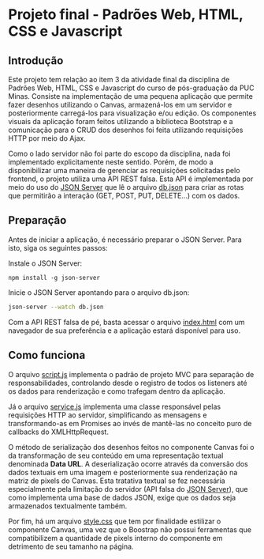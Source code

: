 # Projeto final - Padrões Web, HTML, CSS e Javascript

## Introdução

Este projeto tem relação ao item 3 da atividade final da disciplina de Padrões Web, HTML, CSS e Javascript do curso de pós-graduação da PUC Minas. Consiste na implementação de uma pequena aplicação que permite fazer desenhos utilizando o Canvas, armazená-los em um servidor e posteriormente carregá-los para visualização e/ou edição. Os componentes visuais da aplicação foram feitos utilizando a biblioteca Bootstrap e a comunicação para o CRUD dos desenhos foi feita utilizando requisições HTTP por meio do Ajax.

Como o lado servidor não foi parte do escopo da disciplina, nada foi implementado explicitamente neste sentido. Porém, de modo a disponibilizar uma maneira de gerenciar as requisições solicitadas pelo frontend, o projeto utiliza uma API REST falsa. Esta API é implementada por meio do uso do [JSON Server](https://github.com/typicode/json-server) que lê o arquivo [db.json](https://github.com/RicardoGPP/paw-class6-task1-ajaxcanvas/blob/main/db.json) para criar as rotas que permitirão a interação (GET, POST, PUT, DELETE...) com os dados.

## Preparação

Antes de iniciar a aplicação, é necessário preparar o JSON Server. Para isto, siga os seguintes passos:

Instale o JSON Server:

```
npm install -g json-server
```

Inicie o JSON Server apontando para o arquivo db.json:

```bash
json-server --watch db.json
```

Com a API REST falsa de pé, basta acessar o arquivo [index.html](https://github.com/RicardoGPP/paw-class6-task1-ajaxcanvas/blob/main/index.html) com um navegador de sua preferência e a aplicação estará disponível para uso.

## Como funciona

O arquivo [script.js](https://github.com/RicardoGPP/paw-class6-task1-ajaxcanvas/blob/main/script.js) implementa o padrão de projeto MVC para separação de responsabilidades, controlando desde o registro de todos os listeners até os dados para renderização e como trafegam dentro da aplicação.

Já o arquivo [service.js](https://github.com/RicardoGPP/paw-class6-task1-ajaxcanvas/blob/main/service.js) implementa uma classe responsável pelas requisições HTTP ao servidor, simplificando as mensagens e transformando-as em Promises ao invés de mantê-las no conceito puro de callbacks do XMLHttpRequest.

O método de serialização dos desenhos feitos no componente Canvas foi o da transformação de seu conteúdo em uma representação textual denominada **Data URL**. A deserialização ocorre através da conversão dos dados textuais em uma imagem e posteriormente sua renderização na matriz de pixels do Canvas. Esta tratativa textual se fez necessária especialmente pela limitação do servidor (API falsa do [JSON Server](https://github.com/typicode/json-server)), que como implementa uma base de dados JSON, exige que os dados seja armazenados textualmente também.

Por fim, há um arquivo [style.css](https://github.com/RicardoGPP/paw-class6-task1-ajaxcanvas/blob/main/style.css) que tem por finalidade estilizar o componente Canvas, uma vez que o Boostrap não possui ferramentas que compatibilizem a quantidade de pixels interno do componente em detrimento de seu tamanho na página.
